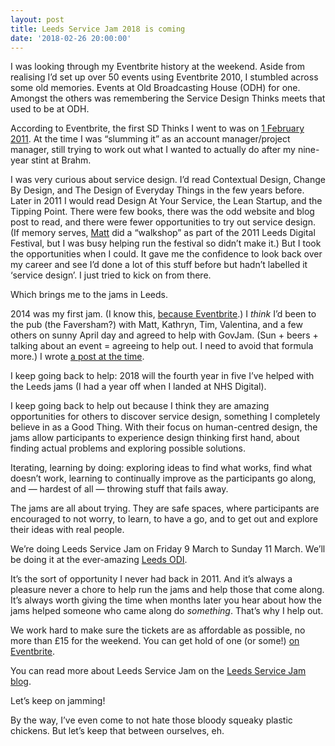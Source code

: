 ```yaml
---
layout: post
title: Leeds Service Jam 2018 is coming
date: '2018-02-26 20:00:00'
---
```

I was looking through my Eventbrite history at the weekend. Aside from realising I’d set up over 50 events using Eventbrite 2010, I stumbled across some old memories. Events at Old Broadcasting House (ODH) for one. Amongst the others was remembering the Service Design Thinks meets that used to be at ODH.

According to Eventbrite, the first SD Thinks I went to was on [1 February 2011](https://www.eventbrite.co.uk/e/service-design-thinks-leeds-02-tickets-1158317559#). At the time I was “slumming it” as an account manager/project manager, still trying to work out what I wanted to actually do after my nine-year stint at Brahm.

I was very curious about service design. I’d read Contextual Design, Change By Design, and The Design of Everyday Things in the few years before. Later in 2011 I would read Design At Your Service, the Lean Startup, and the Tipping Point. There were few books, there was the odd website and blog post to read, and there were fewer opportunities to try out service design. (If memory serves, [Matt](https://twitter.com/mattedgar) did a “walkshop” as part of the 2011 Leeds Digital Festival, but I was busy helping run the festival so didn’t make it.) But I took the opportunities when I could. It gave me the confidence to look back over my career and see I’d done a lot of this stuff before but hadn’t labelled it ‘service design’. I just tried to kick on from there.

Which brings me to the jams in Leeds.

2014 was my first jam. (I know this, [because Eventbrite](https://www.eventbrite.co.uk/e/leeds-govjam-tickets-5957116897).) I _think_ I’d been to the pub (the Faversham?) with Matt, Kathryn, Tim, Valentina, and a few others on sunny April day and agreed to help with GovJam. (Sun + beers + talking about an event = agreeing to help out. I need to avoid that formula more.) I wrote [a post at the time](http://www.ermlikeyeah.com/leeds-govjam-2014/).

I keep going back to help: 2018 will the fourth year in five I’ve helped with the Leeds jams (I had a year off when I landed at NHS Digital).

I keep going back to help out because I think they are amazing opportunities for others to discover service design, something I completely believe in as a Good Thing. With their focus on human-centred design, the jams allow participants to experience design thinking first hand, about finding actual problems and exploring possible solutions.

Iterating, learning by doing: exploring ideas to find what works, find what doesn’t work, learning to continually improve as the participants go along, and — hardest of all — throwing stuff that fails away.

The jams are all about trying. They are safe spaces, where participants are encouraged to not worry, to learn, to have a go, and to get out and explore their ideas with real people.

We’re doing Leeds Service Jam on Friday 9 March to Sunday 11 March. We’ll be doing it at the ever-amazing [Leeds ODI](https://odileeds.org).

It’s the sort of opportunity I never had back in 2011. And it’s always a pleasure never a chore to help run the jams and help those that come along. It’s always worth giving the time when months later you hear about how the jams helped someone who came along do _something_. That’s why I help out.

We work hard to make sure the tickets are as affordable as possible, no more than £15 for the weekend. You can get hold of one (or some!) [on Eventbrite](https://www.eventbrite.co.uk/e/leeds-service-jam-2018-tickets-42841856145).

You can read more about Leeds Service Jam on the [Leeds Service Jam blog](https://gsjleeds.wordpress.com).

Let’s keep on jamming!

By the way, I’ve even come to not hate those bloody squeaky plastic chickens. But let’s keep that between ourselves, eh.
